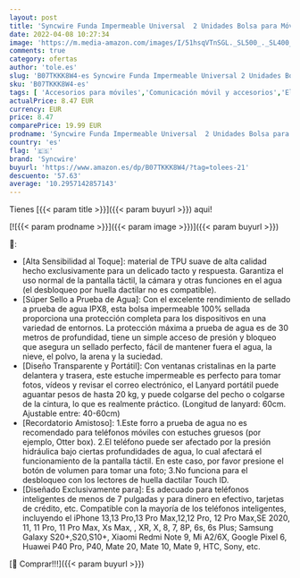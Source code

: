 ```yaml
---
layout: post
title: 'Syncwire Funda Impermeable Universal  2 Unidades Bolsa para Móvil Estanca a Prueba de Agua IPX8 para iPhone 13/13 Pro Max/12/12 Pro Max/11/XR/XS MAX/SE3 Xiaomi  Galaxy S21  Huawei P50 Google Pixel 6'
date: 2022-04-08 10:27:34
image: 'https://m.media-amazon.com/images/I/51hsqVTnSGL._SL500_._SL400_.jpg'
comments: true
category: ofertas
author: 'tole.es'
slug: 'B07TKKK8W4-es Syncwire Funda Impermeable Universal 2 Unidades Bolsa para...'
sku: 'B07TKKK8W4-es'
tags: [ 'Accesorios para móviles','Comunicación móvil y accesorios','Electrónica','Fundas y carcasas para teléfonos móviles','iphone','syncwire', ]
actualPrice: 8.47 EUR
currency: EUR
price: 8.47
comparePrice: 19.99 EUR
prodname: 'Syncwire Funda Impermeable Universal  2 Unidades Bolsa para Móvil Estanca a Prueba de Agua IPX8 para iPhone 13/13 Pro Max/12/12 Pro Max/11/XR/XS MAX/SE3 Xiaomi  Galaxy S21  Huawei P50 Google Pixel 6'
country: 'es'
flag: '🇪🇸'
brand: 'Syncwire'
buyurl: 'https://www.amazon.es/dp/B07TKKK8W4/?tag=tolees-21'
descuento: '57.63'
average: '10.2957142857143'
---
```


Tienes [{{< param title >}}]({{< param buyurl >}}) aqui!

[![{{< param prodname >}}]({{< param image >}})]({{< param buyurl >}})

🔎:

- [Alta Sensibilidad al Toque]: material de TPU suave de alta calidad hecho exclusivamente para un delicado tacto y respuesta. Garantiza el uso normal de la pantalla táctil, la cámara y otras funciones en el agua (el desbloqueo por huella dactilar no es compatible).
- [Súper Sello a Prueba de Agua]: Con el excelente rendimiento de sellado a prueba de agua IPX8, esta bolsa impermeable 100% sellada proporciona una protección completa para los dispositivos en una variedad de entornos. La protección máxima a prueba de agua es de 30 metros de profundidad, tiene un simple acceso de presión y bloqueo que asegura un sellado perfecto, fácil de mantener fuera el agua, la nieve, el polvo, la arena y la suciedad.
- [Diseño Transparente y Portátil]: Con ventanas cristalinas en la parte delantera y trasera, este estuche impermeable es perfecto para tomar fotos, vídeos y revisar el correo electrónico, el Lanyard portátil puede aguantar pesos de hasta 20 kg, y puede colgarse del pecho o colgarse de la cintura, lo que es realmente práctico. (Longitud de lanyard: 60cm. Ajustable entre: 40-60cm)
- [Recordatorio Amistoso]: 1.Este forro a prueba de agua no es recomendado para teléfonos móviles con estuches gruesos (por ejemplo, Otter box). 2.El teléfono puede ser afectado por la presión hidráulica bajo ciertas profundidades de agua, lo cual afectará el funcionamiento de la pantalla táctil. En este caso, por favor presione el botón de volumen para tomar una foto; 3.No funciona para el desbloqueo con los lectores de huella dactilar Touch ID.
- [Diseñado Exclusivamente para]: Es adecuado para teléfonos inteligentes de menos de 7 pulgadas y para dinero en efectivo, tarjetas de crédito, etc. Compatible con la mayoría de los teléfonos inteligentes, incluyendo el iPhone 13,13 Pro,13 Pro Max,12,12 Pro, 12 Pro Max,SE 2020, 11, 11 Pro, 11 Pro Max, Xs Max, , XR, X, 8, 7, 8P, 6s, 6s Plus; Samsung Galaxy S20+,S20,S10+, Xiaomi Redmi Note 9, Mi A2/6X, Google Pixel 6, Huawei P40 Pro, P40, Mate 20, Mate 10, Mate 9, HTC, Sony, etc.

[🛒 Comprar!!!]({{< param buyurl >}})
